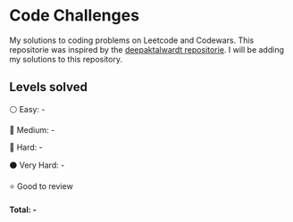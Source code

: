 # Code Challenges

My solutions to coding problems on Leetcode and Codewars. This repositorie was inspired by the [deepaktalwardt repositorie](https://github.com/deepaktalwardt/interview-prep-cpp). I will be adding my solutions to this repository.

## Levels solved

⚪ Easy: -

🔵 Medium: -

🔴 Hard: -

⚫ Very Hard: -

⭐ Good to review

#### Total: -

